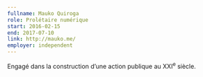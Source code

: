 ```yaml
---
fullname: Mauko Quiroga
role: Prolétaire numérique
start: 2016-02-15
end: 2017-07-10
link: http://mauko.me/
employer: independent
---
```


Engagé dans la construction d’une action publique au XXI<sup>e</sup> siècle.
